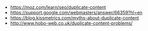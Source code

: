 * https://moz.com/learn/seo/duplicate-content
* https://support.google.com/webmasters/answer/66359?hl=en
* https://blog.kissmetrics.com/myths-about-duplicate-content
* http://www.hobo-web.co.uk/duplicate-content-problems/